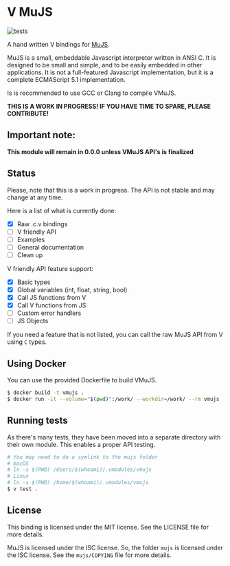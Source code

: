# V MuJS

![tests](https://github.com/SheatNoisette/vmujs/actions/workflows/tests.yml/badge.svg)

A hand written V bindings for [MuJS](https://mujs.com/).

MuJS is a small, embeddable Javascript interpreter written in ANSI C. It is
designed to be small and simple, and to be easily embedded in other applications.
It is not a full-featured Javascript implementation, but it is a complete
ECMAScript 5.1 implementation.

Is is recommended to use GCC or Clang to compile VMuJS.

**THIS IS A WORK IN PROGRESS! IF YOU HAVE TIME TO SPARE, PLEASE CONTRIBUTE!**

Important note:
---

**This module will remain in 0.0.0 unless VMuJS API's is finalized**

## Status

Please, note that this is a work in progress. The API is not stable and may change at any time.

Here is a list of what is currently done:
- [x] Raw .c.v bindings
- [ ] V friendly API
- [ ] Examples
- [ ] General documentation
- [ ] Clean up

V friendly API feature support:
- [x] Basic types
- [X] Global variables (int, float, string, bool)
- [X] Call JS functions from V
- [X] Call V functions from JS
- [ ] Custom error handlers
- [ ] JS Objects

If you need a feature that is not listed, you can call the raw MuJS API from V using `C` types.

## Using Docker

You can use the provided Dockerfile to build VMuJS.

```bash
$ docker build -t vmujs .
$ docker run -it --volume="$(pwd)":/work/ --workdir=/work/ --rm vmujs
```

## Running tests

As there's many tests, they have been moved into a separate directory with their
own module. This enables a proper API testing.

```bash
# You may need to do a symlink to the mujs folder
# macOS
# ln -s $(PWD) /Users/$(whoami)/.vmodules/vmujs
# Linux
# ln -s $(PWD) /home/$(whoami)/.vmodules/vmujs
$ v test .
```

## License
This binding is licensed under the MIT license. See the LICENSE file for
more details.

MuJS is licensed under the ISC license. So, the folder `mujs` is licensed under
the ISC license. See the `mujs/COPYING` file for more details.
